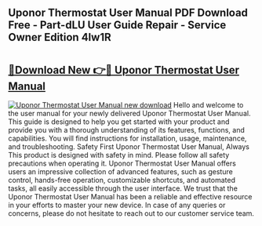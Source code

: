 ## Uponor Thermostat User Manual PDF Download Free - Part-dLU User Guide Repair - Service Owner Edition 4lw1R

# <h2><a href="http://bc9787.oget.top/?id=Uponor+Thermostat+User+Manual">🔗Download New 👉🔴 Uponor Thermostat User Manual</a></h2>

[![Uponor Thermostat User Manual new download](https://i.imgur.com/5g1atiW.png)](http://bc9787.oget.top/?id=Uponor+Thermostat+User+Manual)
Hello and welcome to the user manual for your newly delivered Uponor Thermostat User Manual. This guide is designed to help you get started with your product and provide you with a thorough understanding of its features, functions, and capabilities. You will find instructions for installation, usage, maintenance, and troubleshooting. Safety First Uponor Thermostat User Manual, Always This product is designed with safety in mind. Please follow all safety precautions when operating it. Uponor Thermostat User Manual offers users an impressive collection of advanced features, such as gesture control, hands-free operation, customizable shortcuts, and automated tasks, all easily accessible through the user interface. We trust that the Uponor Thermostat User Manual has been a reliable and effective resource in your efforts to master your new device. In case of any queries or concerns, please do not hesitate to reach out to our customer service team.
